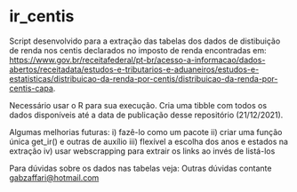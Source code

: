 # ir_centis
Script desenvolvido para a extração das tabelas dos dados de distibuição de renda nos centis declarados no imposto de renda encontradas em: https://www.gov.br/receitafederal/pt-br/acesso-a-informacao/dados-abertos/receitadata/estudos-e-tributarios-e-aduaneiros/estudos-e-estatisticas/distribuicao-da-renda-por-centis/distribuicao-da-renda-por-centis-capa. 

Necessário usar o R para sua execução. Cria uma tibble com todos os dados disponíveis até a data de publicação desse repositório (21/12/2021).

Algumas melhorias futuras: 
i) fazê-lo como um pacote 
ii) criar uma função única get_ir() e outras de auxílio
iii) flexível a escolha dos anos e estados na extração
iv) usar webscrapping para extrair os links ao invés de listá-los

Para dúvidas sobre os dados nas tabelas veja:
Outras dúvidas contante gabzaffari@hotmail.com
